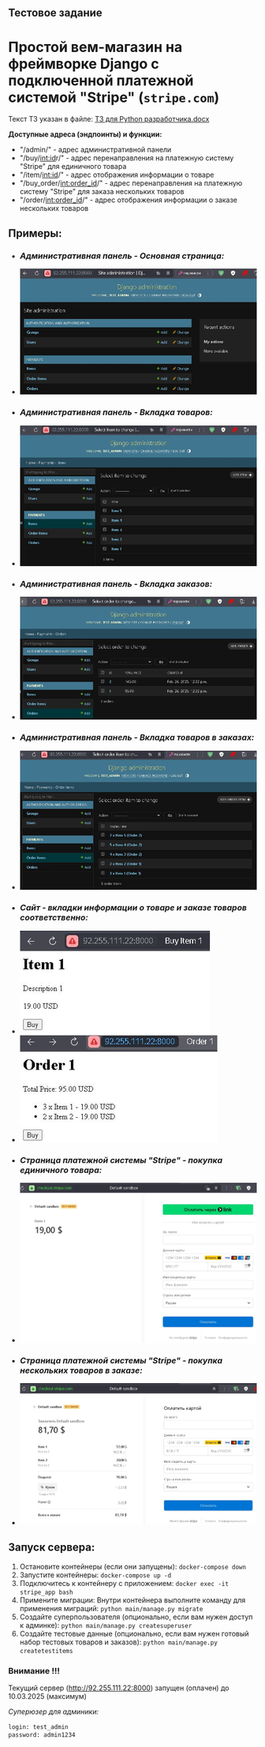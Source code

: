 ## Тестовое задание

# Простой вем-магазин на фреймворке Django с подключенной платежной системой "Stripe" (`stripe.com`)

Текст ТЗ указан в файле: [ТЗ для Python разработчика.docx](%D2%C7%20%E4%EB%FF%20Python%20%F0%E0%E7%F0%E0%E1%EE%F2%F7%E8%EA%E0.docx)

__Доступные адреса (эндпоинты) и функции:__

* "/admin/" - адрес административной панели
* "/buy/<int:id>r/" - адрес перенаправления на платежную систему "Stripe" для единичного товара
* "/item/<int:id>/" - адрес отображения информации о товаре
* "/buy_order/<int:order_id>/" - адрес перенаправления на платежную систему "Stripe" для заказа нескольких товаров
* "/order/<int:order_id>/" - адрес отображения информации о заказе нескольких товаров

## Примеры:

* ### _Административная панель - Основная страница:_
* ![admin.JPG](README%2Fadmin.JPG)
* ### _Административная панель - Вкладка товаров:_
* ![admin_items.JPG](README%2Fadmin_items.JPG)
* ### _Административная панель - Вкладка заказов:_
* ![admin_orders.JPG](README%2Fadmin_orders.JPG)
* ### _Административная панель - Вкладка товаров в заказах:_
* ![admin_order_items.JPG](README%2Fadmin_order_items.JPG)
* ### _Сайт - вкладки информации о товаре и заказе товаров соответственно:_
* ![site_item.JPG](README%2Fsite_item.JPG)
* ![site_order.JPG](README%2Fsite_order.JPG)
* ### _Страница платежной системы "Stripe" - покупка единичного товара:_
* ![stripe_item.JPG](README%2Fstripe_item.JPG)
* ### _Страница платежной системы "Stripe" - покупка нескольких товаров в заказе:_
* ![stripe_order.JPG](README%2Fstripe_order.JPG)

## Запуск сервера:

1.	Остановите контейнеры (если они запущены):
`docker-compose down`
2.	Запустите контейнеры:
`docker-compose up -d`
3.	Подключитесь к контейнеру с приложением:
`docker exec -it stripe_app bash`
4.	Примените миграции:
Внутри контейнера выполните команду для применения миграций:
`python main/manage.py migrate`
5.	Создайте суперпользователя (опционально, если вам нужен доступ к админке):
`python main/manage.py createsuperuser`
6.	Создайте тестовые данные (опционально, если вам нужен готовый набор тестовых товаров и заказов):
`python main/manage.py createtestitems`

### Внимание !!!
Текущий сервер (http://92.255.111.22:8000) запущен (оплачен) до 10.03.2025 (максимум)

_Суперюзер для админики:_
```
login: test_admin
password: admin1234
```